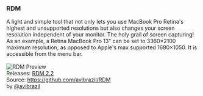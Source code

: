 
### RDM
A light and simple tool that not only lets you use MacBook Pro Retina's highest and unsupported resolutions but also changes your screen resolution independent of your monitor. The holy grail of screen capturing!<br>
As an example, a Retina MacBook Pro 13" can be set to 3360×2100 maximum resolution, as opposed to Apple's max supported 1680×1050. It is accessible from the menu bar.<br>
<br>
![RDM Preview](https://cloud.githubusercontent.com/assets/3484242/7100316/255a7d74-dff0-11e4-9bf9-16e726336e29.png)
<br>
Releases: [RDM 2.2](http://avi.alkalay.net/software/RDM/)<br>
Source: https://github.com/avibrazil/RDM<br>
by [@avibrazil](https://github.com/avibrazil)
